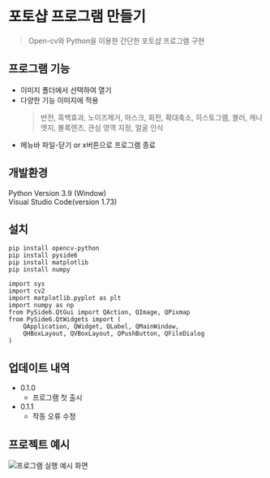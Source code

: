 # 포토샵 프로그램 만들기
> Open-cv와 Python을 이용한 간단한 포토샵 프로그램 구현

## 프로그램 기능 
  * 이미지 폴더에서 선택하여 열기
  * 다양한 기능 이미지에 적용
    > 반전, 흑백효과, 노이즈제거, 마스크, 회전, 확대축소, 히스토그램, 블러, 캐니엣지, 볼록렌즈, 관심 영역 지정, 얼굴 인식 
  * 메뉴바 파일-닫기 or x버튼으로 프로그램 종료

## 개발환경
Python Version 3.9 (Window)  
Visual Studio Code(version 1.73)


## 설치
```
pip install opencv-python
pip install pyside6
pip install matplotlib
pip install numpy
```
```
import sys
import cv2
import matplotlib.pyplot as plt
import numpy as np
from PySide6.QtGui import QAction, QImage, QPixmap
from PySide6.QtWidgets import (
    QApplication, QWidget, QLabel, QMainWindow, 
    QHBoxLayout, QVBoxLayout, QPushButton, QFileDialog
)
```
## 업데이트 내역

* 0.1.0
  * 프로그램 첫 출시
* 0.1.1
  * 작동 오류 수정
  
## 프로젝트 예시
![프로그램 실행 예시 화면](https://user-images.githubusercontent.com/117658776/200847048-d93b4546-32b4-4b05-abb7-35536f1e7388.jpg)
